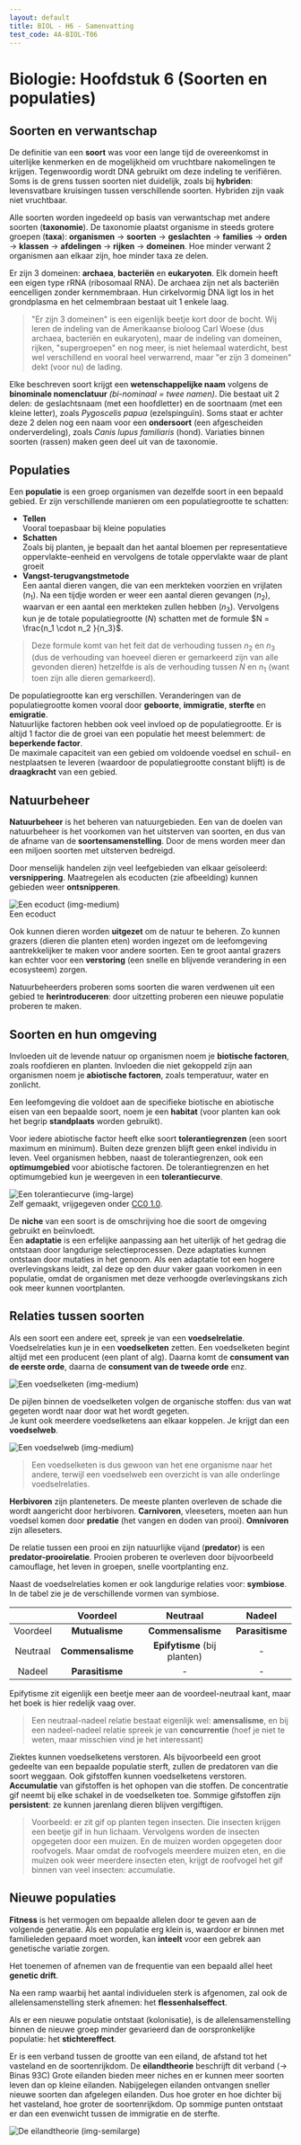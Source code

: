 ```yaml
---
layout: default
title: BIOL - H6 - Samenvatting
test_code: 4A-BIOL-T06
---
```


# Biologie: Hoofdstuk 6 (Soorten en populaties)

## Soorten en verwantschap

De definitie van een **soort** was voor een lange tijd de overeenkomst in uiterlijke kenmerken en de mogelijkheid om vruchtbare nakomelingen te krijgen. Tegenwoordig wordt DNA gebruikt om deze indeling te verifiëren.
Soms is de grens tussen soorten niet duidelijk, zoals bij **hybriden**: levensvatbare kruisingen tussen verschillende soorten. Hybriden zijn vaak niet vruchtbaar.

Alle soorten worden ingedeeld op basis van verwantschap met andere soorten (**taxonomie**). De taxonomie plaatst organisme in steeds grotere groepen (**taxa**): **organismen** $\rightarrow$ **soorten** $\rightarrow$ **geslachten** $\rightarrow$ **families** $\rightarrow$ **orden** $\rightarrow$ **klassen** $\rightarrow$ **afdelingen** $\rightarrow$ **rijken** $\rightarrow$ **domeinen**. Hoe minder verwant 2 organismen aan elkaar zijn, hoe minder taxa ze delen.

Er zijn 3 domeinen: **archaea**, **bacteriën** en **eukaryoten**. Elk domein heeft een eigen type rRNA (ribosomaal RNA). De archaea zijn net als bacteriën eencelligen zonder kernmembraan. Hun cirkelvormig DNA ligt los in het grondplasma en het celmembraan bestaat uit 1 enkele laag. 

> "Er zijn 3 domeinen" is een eigenlijk beetje kort door de bocht. Wij leren de indeling van de Amerikaanse bioloog Carl Woese (dus archaea, bacteriën en eukaryoten), maar de indeling van domeinen, rijken, "supergroepen" en nog meer, is niet helemaal waterdicht, best wel verschillend en vooral heel verwarrend, maar "er zijn 3 domeinen" dekt (voor nu) de lading.

Elke beschreven soort krijgt een **wetenschappelijke naam** volgens de **binominale nomenclatuur** *(bi-nominaal = twee namen)*. Die bestaat uit 2 delen: de geslachtsnaam (met een hoofdletter) en de soortnaam (met een kleine letter), zoals *Pygoscelis papua* (ezelspinguïn). Soms staat er achter deze 2 delen nog een naam voor een **ondersoort** (een afgescheiden onderverdeling), zoals *Canis lupus familiaris* (hond). Variaties binnen soorten (rassen) maken geen deel uit van de taxonomie.

## Populaties

Een **populatie** is een groep organismen van dezelfde soort in een bepaald gebied.
Er zijn verschillende manieren om een populatiegrootte te schatten:

- **Tellen**  
  Vooral toepasbaar bij kleine populaties
- **Schatten**  
  Zoals bij planten, je bepaalt dan het aantal bloemen per representatieve oppervlakte-eenheid en vervolgens de totale oppervlakte waar de plant groeit
- **Vangst-terugvangstmetode**  
  Een aantal dieren vangen, die van een merkteken voorzien en vrijlaten ($n_1$). Na een tijdje worden er weer een aantal dieren gevangen ($n_2$), waarvan er een aantal een merkteken zullen hebben ($n_3$). Vervolgens kun je de totale populatiegrootte ($N$) schatten met de formule $N = \frac{n_1 \cdot n_2 }{n_3}$.

> Deze formule komt van het feit dat de verhouding tussen $n_2$ en $n_3$ (dus de verhouding van hoeveel dieren er gemarkeerd zijn van alle gevonden dieren) hetzelfde is als de verhouding tussen $N$ en $n_1$ (want toen zijn alle dieren gemarkeerd).

De populatiegrootte kan erg verschillen. Veranderingen van de populatiegrootte komen vooral door **geboorte**, **immigratie**, **sterfte** en **emigratie**.  
Natuurlijke factoren hebben ook veel invloed op de populatiegrootte. Er is altijd 1 factor die de groei van een populatie het meest belemmert: de **beperkende factor**.  
De maximale capaciteit van een gebied om voldoende voedsel en schuil- en nestplaatsen te leveren (waardoor de populatiegrootte constant blijft) is de **draagkracht** van een gebied.

## Natuurbeheer

**Natuurbeheer** is het beheren van natuurgebieden. Een van de doelen van natuurbeheer is het voorkomen van het uitsterven van soorten, en dus van de afname van de **soortensamenstelling**. Door de mens worden meer dan een miljoen soorten met uitsterven bedreigd.

Door menselijk handelen zijn veel leefgebieden van elkaar geïsoleerd: **versnippering**. Maatregelen als ecoducten (zie afbeelding) kunnen gebieden weer **ontsnipperen**.

![Een ecoduct (img-medium)](images/biol_h6_ecoduct.jpg)  
<span class="img-txt">Een ecoduct</span>

Ook kunnen dieren worden **uitgezet** om de natuur te beheren. Zo kunnen grazers (dieren die planten eten) worden ingezet om de leefomgeving aantrekkelijker te maken voor andere soorten. Een te groot aantal grazers kan echter voor een **verstoring** (een snelle en blijvende verandering in een ecosysteem) zorgen.

Natuurbeheerders proberen soms soorten die waren verdwenen uit een gebied te **herintroduceren**: door uitzetting proberen een nieuwe populatie proberen te maken.

## Soorten en hun omgeving

Invloeden uit de levende natuur op organismen noem je **biotische factoren**, zoals roofdieren en planten. Invloeden die niet gekoppeld zijn aan organismen noem je **abiotische factoren**, zoals temperatuur, water en zonlicht.

Een leefomgeving die voldoet aan de specifieke biotische en abiotische eisen van een bepaalde soort, noem je een **habitat** (voor planten kan ook het begrip **standplaats** worden gebruikt).

Voor iedere abiotische factor heeft elke soort **tolerantiegrenzen** (een soort maximum en minimum). Buiten deze grenzen blijft geen enkel individu in leven. Veel organismen hebben, naast de tolerantiegrenzen, ook een **optimumgebied** voor abiotische factoren.
De tolerantiegrenzen en het optimumgebied kun je weergeven in een **tolerantiecurve**.

![Een tolerantiecurve (img-large)](images/biol_h6_tolerantiecurve.jpg)  
<span class="credit-text">Zelf gemaakt, vrijgegeven onder <a href="https://creativecommons.org/publicdomain/zero/1.0/">CC0 1.0</a>.</span>

De **niche** van een soort is de omschrijving hoe die soort de omgeving gebruikt en beïnvloedt.  
Een **adaptatie** is een erfelijke aanpassing aan het uiterlijk of het gedrag die ontstaan door langdurige selectieprocessen. Deze adaptaties kunnen ontstaan door mutaties in het genoom. Als een adaptatie tot een hogere overlevingskans leidt, zal deze op den duur vaker gaan voorkomen in een populatie, omdat de organismen met deze verhoogde overlevingskans zich ook meer kunnen voortplanten.

## Relaties tussen soorten

Als een soort een andere eet, spreek je van een **voedselrelatie**. Voedselrelaties kun je in een **voedselketen** zetten. Een voedselketen begint altijd met een producent (een plant of alg). Daarna komt de **consument van de eerste orde**, daarna de **consument van de tweede orde** enz.

![Een voedselketen (img-medium)](images/biol_h6_voedselketen.jpg)

De pijlen binnen de voedselketen volgen de organische stoffen: dus van wat gegeten wordt naar door wat het wordt gegeten.  
Je kunt ook meerdere voedselketens aan elkaar koppelen. Je krijgt dan een **voedselweb**.

![Een voedselweb (img-medium)](images/biol_h6_voedselweb.jpg)

> Een voedselketen is dus gewoon van het ene organisme naar het andere, terwijl een voedselweb een overzicht is van alle onderlinge voedselrelaties.

**Herbivoren** zijn planteneters. De meeste planten overleven de schade die wordt aangericht door herbivoren. **Carnivoren**, vleeseters, moeten aan hun voedsel komen door **predatie** (het vangen en doden van prooi). **Omnivoren** zijn alleseters.

De relatie tussen een prooi en zijn natuurlijke vijand (**predator**) is een **predator-prooirelatie**. Prooien proberen te overleven door bijvoorbeeld camouflage, het leven in groepen, snelle voortplanting enz.

Naast de voedselrelaties komen er ook langdurige relaties voor: **symbiose**. In de tabel zie je de verschillende vormen van symbiose.

|          | Voordeel          | Neutraal                     | Nadeel          |
|:--------:|:-----------------:|:----------------------------:|:---------------:|
| Voordeel | **Mutualisme**    | **Commensalisme**            | **Parasitisme** |
| Neutraal | **Commensalisme** | **Epifytisme** (bij planten) | -               |
| Nadeel   | **Parasitisme**   | -                            | -               |

Epifytisme zit eigenlijk een beetje meer aan de voordeel-neutraal kant, maar het boek is hier redelijk vaag over.

> Een neutraal-nadeel relatie bestaat eigenlijk wel: **amensalisme**, en bij een nadeel-nadeel relatie spreek je van **concurrentie** (hoef je niet te weten, maar misschien vind je het interessant)

Ziektes kunnen voedselketens verstoren. Als bijvoorbeeld een groot gedeelte van een bepaalde populatie sterft, zullen de predatoren van die soort weggaan. Ook gifstoffen kunnen voedselketens verstoren. **Accumulatie** van gifstoffen is het ophopen van die stoffen. De concentratie gif neemt bij elke schakel in de voedselketen toe. Sommige gifstoffen zijn **persistent**: ze kunnen jarenlang dieren blijven vergiftigen.

> Voorbeeld: er zit gif op planten tegen insecten. Die insecten krijgen een beetje gif in hun lichaam. Vervolgens worden de insecten opgegeten door een muizen. En de muizen worden opgegeten door roofvogels. Maar omdat de roofvogels meerdere muizen eten, en die muizen ook weer meerdere insecten eten, krijgt de roofvogel het gif binnen van veel insecten: accumulatie.

## Nieuwe populaties

**Fitness** is het vermogen om bepaalde allelen door te geven aan de volgende generatie. Als een populatie erg klein is, waardoor er binnen met familieleden gepaard moet worden, kan **inteelt** voor een gebrek aan genetische variatie zorgen.

Het toenemen of afnemen van de frequentie van een bepaald allel heet **genetic drift**.

Na een ramp waarbij het aantal individuelen sterk is afgenomen, zal ook de allelensamenstelling sterk afnemen: het **flessenhalseffect**.

Als er een nieuwe populatie ontstaat (kolonisatie), is de allelensamenstelling binnen de nieuwe groep minder gevarieerd dan de oorspronkelijke populatie: het **stichtereffect**.

Er is een verband tussen de grootte van een eiland, de afstand tot het vasteland en de soortenrijkdom. De **eilandtheorie** beschrijft dit verband ($\rightarrow$ Binas 93C) Grote eilanden bieden meer niches en er kunnen meer soorten leven dan op kleine eilanden. Nabijgelegen eilanden ontvangen sneller nieuwe soorten dan afgelegen eilanden. Dus hoe groter en hoe dichter bij het vasteland, hoe groter de soortenrijkdom.
Op sommige punten ontstaat er dan een evenwicht tussen de immigratie en de sterfte.

![De eilandtheorie (img-semilarge)](images/biol_h6_eiland.jpg)

